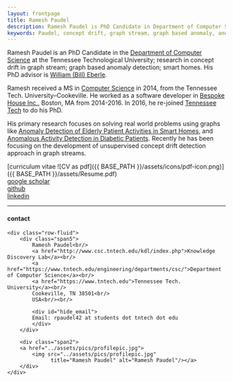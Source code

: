 ```yaml
---
layout: frontpage
title: Ramesh Paudel
description: Ramesh Paudel is PhD Candidate in Department of Computer Science at Tennessee Tech. University - Cookeville, TN; research in concept drift, graph stream, graph based anomaly, and machine learning.
keywords: Paudel, concept drift, graph stream, graph based anomaly, anomaly detection
---
```


Ramesh Paudel is an PhD Candidate in the
[Department of Computer Science](http://www.csc.tntech.edu)
at the Tennessee Technological University;
research in concept drift in graph stream; graph based anomaly detection; smart homes. His PhD advisor is
[William (Bill) Eberle](http://users.csc.tntech.edu/~weberle/).

Ramesh received a MS in [Computer Science](http://www.csc.tntech.edu)
in 2014, from the Tennessee Tech. University&ndash;Cookeville. He
worked as a software developer in [Bespoke House Inc.](http://bespoke.house), Boston, MA from 2014-2016. In 2016, he re-joined
[Tennessee Tech](https://www.tntech.edu) to do his PhD.

His primary research focuses on solving real world problems using graphs like [Anomaly Detection of Elderly Patient Activities in Smart Homes](https://www.researchgate.net/profile/Ramesh_Paudel4/publication/325296524_Anomaly_Detection_of_Elderly_Patient_Activities_in_Smart_Homes_using_a_Graph-Based_Approach/links/5b154ee84585151f91f96b49/Anomaly-Detection-of-Elderly-Patient-Activities-in-Smart-Homes-using-a-Graph-Based-Approach.pdf), and [Anomalous Activity Detection in Diabetic Patients](https://www.researchgate.net/profile/Ramesh_Paudel4/publication/319333465_Detection_of_Anomalous_Activity_in_Diabetic_Patients_Using_Graph-Based_Approach/links/59a59526a6fdcc61fcf97b98/Detection-of-Anomalous-Activity-in-Diabetic-Patients-Using-Graph-Based-Approach.pdf).
Recently he has been focusing on the development of unsupervised concept drift detection approach in graph streams. 

[curriculum vitae ![CV as pdf]({{ BASE_PATH }}/assets/icons/pdf-icon.png)]({{ BASE_PATH }}/assets/Resume.pdf)<br/>
[google scholar](https://scholar.google.com/citations?user=seHpymwAAAAJ&hl=en)<br/>
[github](https://github.com/rpaudel42)<br/>
[linkedin](https://www.linkedin.com/in/ramesh-paudel-1384b564/)

---

<div class="container">
<h4><a name="contact"></a>contact</h4>

    <div class="row-fluid">
        <div class="span5">
            Ramesh Paudel<br/>
            <a href="http://www.csc.tntech.edu/kdl/index.php">Knowledge Discovery Lab</a><br/>
            <a href="https://www.tntech.edu/engineering/departments/csc/">Department of Computer Science</a><br/>
            <a href="https://www.tntech.edu">Tennessee Tech. University</a><br/>
            Cookeville, TN 38501<br/>
            USA<br/><br/>

            <div id="hide_email">
            Email: rpaudel42 at students dot tntech dot edu
            </div>
        </div>

        <div class="span2">
        <a href="../assets/pics/profilepic.jpg">
            <img src="../assets/pics/profilepic.jpg"
                  title="Ramesh Paudel" alt="Ramesh Paudel"/></a>
        </div>
    </div>
</div>

